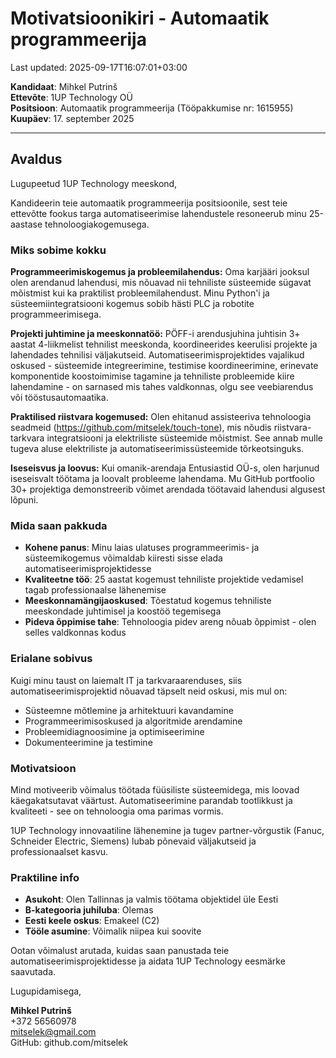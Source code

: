 # Motivatsioonikiri - Automaatik programmeerija

Last updated: 2025-09-17T16:07:01+03:00

**Kandidaat**: Mihkel Putrinš  
**Ettevõte**: 1UP Technology OÜ  
**Positsioon**: Automaatik programmeerija (Tööpakkumise nr: 1615955)  
**Kuupäev**: 17. september 2025

---

## Avaldus

Lugupeetud 1UP Technology meeskond,

Kandideerin teie automaatik programmeerija positsioonile, sest teie ettevõtte fookus targa automatiseerimise lahendustele resoneerub minu 25-aastase tehnoloogiakogemusega.

### Miks sobime kokku

**Programmeerimiskogemus ja probleemilahendus:**
Oma karjääri jooksul olen arendanud lahendusi, mis nõuavad nii tehniliste süsteemide sügavat mõistmist kui ka praktilist probleemilahendust. Minu Python'i ja süsteemiintegratsiooni kogemus sobib hästi PLC ja robotite programmeerimisega.

**Projekti juhtimine ja meeskonnatöö:**
PÖFF-i arendusjuhina juhtisin 3+ aastat 4-liikmelist tehnilist meeskonda, koordineerides keerulisi projekte ja lahendades tehnilisi väljakutseid. Automatiseerimisprojektides vajalikud oskused - süsteemide integreerimine, testimise koordineerimine, erinevate komponentide koostoimimise tagamine ja tehniliste probleemide kiire lahendamine - on sarnased mis tahes valdkonnas, olgu see veebiarendus või tööstusautomaatika.

**Praktilised riistvara kogemused:**
Olen ehitanud assisteeriva tehnoloogia seadmeid (<https://github.com/mitselek/touch-tone>), mis nõudis riistvara-tarkvara integratsiooni ja elektriliste süsteemide mõistmist. See annab mulle tugeva aluse elektriliste ja automatiseerimissüsteemide tõrkeotsinguks.

**Iseseisvus ja loovus:**
Kui omanik-arendaja Entusiastid OÜ-s, olen harjunud iseseisvalt töötama ja loovalt probleeme lahendama. Mu GitHub portfoolio 30+ projektiga demonstreerib võimet arendada töötavaid lahendusi algusest lõpuni.

### Mida saan pakkuda

- **Kohene panus**: Minu laias ulatuses programmeerimis- ja süsteemikogemus võimaldab kiiresti sisse elada automatiseerimisprojektidesse
- **Kvaliteetne töö**: 25 aastat kogemust tehniliste projektide vedamisel tagab professionaalse lähenemise
- **Meeskonnamängijaoskused**: Tõestatud kogemus tehniliste meeskondade juhtimisel ja koostöö tegemisega
- **Pideva õppimise tahe**: Tehnoloogia pidev areng nõuab õppimist - olen selles valdkonnas kodus

### Erialane sobivus

Kuigi minu taust on laiemalt IT ja tarkvaraarenduses, siis automatiseerimisprojektid nõuavad täpselt neid oskusi, mis mul on:

- Süsteemne mõtlemine ja arhitektuuri kavandamine
- Programmeerimisoskused ja algoritmide arendamine  
- Probleemidiagnoosimine ja optimiseerimine
- Dokumenteerimine ja testimine

### Motivatsioon

Mind motiveerib võimalus töötada füüsiliste süsteemidega, mis loovad käegakatsutavat väärtust. Automatiseerimine parandab tootlikkust ja kvaliteeti - see on tehnoloogia oma parimas vormis.

1UP Technology innovaatiline lähenemine ja tugev partner-võrgustik (Fanuc, Schneider Electric, Siemens) lubab põnevaid väljakutseid ja professionaalset kasvu.

### Praktiline info

- **Asukoht**: Olen Tallinnas ja valmis töötama objektidel üle Eesti
- **B-kategooria juhiluba**: Olemas
- **Eesti keele oskus**: Emakeel (C2)
- **Tööle asumine**: Võimalik niipea kui soovite

Ootan võimalust arutada, kuidas saan panustada teie automatiseerimisprojektidesse ja aidata 1UP Technology eesmärke saavutada.

Lugupidamisega,

**Mihkel Putrinš**  
+372 56560978  
<mitselek@gmail.com>  
GitHub: github.com/mitselek
